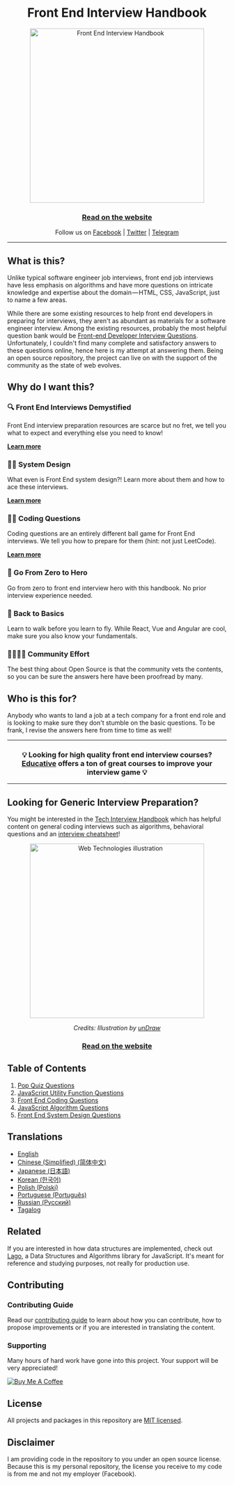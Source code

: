 <h1 align="center">Front End Interview Handbook</h1>

<div align="center">
  <a href="https://dribbble.com/shots/4263961-Front-End-Interview-Scroll">
    <img src="assets/scroll.svg" alt="Front End Interview Handbook" width="400"/>
    </a>
  <br />
  <h3>
    <a href="https://www.frontendinterviewhandbook.com">Read on the website</a>
  </h3>
  <p>
    Follow us on <a href="https://facebook.com/techinterviewhandbook">Facebook</a> | <a href="https://twitter.com/techinterviewhb">Twitter</a> | <a href="https://t.me/techinterviewhandbook">Telegram</a>
  </p>
</div>

---

## What is this?

Unlike typical software engineer job interviews, front end job interviews have less emphasis on algorithms and have more questions on intricate knowledge and expertise about the domain — HTML, CSS, JavaScript, just to name a few areas.

While there are some existing resources to help front end developers in preparing for interviews, they aren't as abundant as materials for a software engineer interview. Among the existing resources, probably the most helpful question bank would be [Front-end Developer Interview Questions](https://github.com/h5bp/Front-end-Developer-Interview-Questions). Unfortunately, I couldn't find many complete and satisfactory answers to these questions online, hence here is my attempt at answering them. Being an open source repository, the project can live on with the support of the community as the state of web evolves.

## Why do I want this?

### 🔍 Front End Interviews Demystified

Front End interview preparation resources are scarce but no fret, we tell you what to expect and everything else you need to know!

[**Learn more**](https://www.frontendinterviewhandbook.com/introduction/)

### 👩‍🎨 System Design

What even is Front End system design?! Learn more about them and how to ace these interviews.

[**Learn more**](https://www.frontendinterviewhandbook.com/front-end-system-design/)

### 👩‍💻 Coding Questions

Coding questions are an entirely different ball game for Front End interviews. We tell you how to prepare for them (hint: not just LeetCode).

[**Learn more**](https://www.frontendinterviewhandbook.com/build-user-interfaces/)

### 💯 Go From Zero to Hero

Go from zero to front end interview hero with this handbook. No prior interview experience needed.

### 🍼 Back to Basics

Learn to walk before you learn to fly. While React, Vue and Angular are cool, make sure you also know your fundamentals.

### 👨‍👩‍👦‍👦 Community Effort

The best thing about Open Source is that the community vets the contents, so you can be sure the answers here have been proofread by many.

## Who is this for?

Anybody who wants to land a job at a tech company for a front end role and is looking to make sure they don't stumble on the basic questions. To be frank, I revise the answers here from time to time as well!

---

<div align="center">
  <h3>💡 Looking for high quality front end interview courses? <a href="https://www.educative.io/explore?search_string=interview&skills=javascript&aff=x23W">Educative</a> offers a ton of great courses to improve your interview game 💡</h3>
</div>

---

## Looking for Generic Interview Preparation?

You might be interested in the [Tech Interview Handbook](https://www.techinterviewhandbook.org) which has helpful content on general coding interviews such as algorithms, behavioral questions and an [interview cheatsheet](https://www.techinterviewhandbook.org/coding-interview-cheatsheet/)!

<div align="center">
  <a href="https://techinterviewhandbook.org">
    <img src="assets/coding.svg" alt="Web Technologies illustration" width="400"/>
  </a>
  <br/>
  <p>
    <em>Credits: Illustration by <a href="https://undraw.co/">unDraw</a></em>
  </p>
  <h3>
    <a href="https://techinterviewhandbook.org/">Read on the website</a>
  </h3>
</div>

## Table of Contents

1. [Pop Quiz Questions](https://www.frontendinterviewhandbook.com/pop-quiz/)
1. [JavaScript Utility Function Questions](https://www.frontendinterviewhandbook.com/utility-function/)
1. [Front End Coding Questions](https://www.frontendinterviewhandbook.com/build-user-interfaces/)
1. [JavaScript Algorithm Questions](https://www.frontendinterviewhandbook.com/algorithms/)
1. [Front End System Design Questions](https://www.frontendinterviewhandbook.com/front-end-system-design/)

## Translations

- [English](https://www.frontendinterviewhandbook.com)
- [Chinese (Simplified) (简体中文)](https://www.frontendinterviewhandbook.com/zh/html-questions/)
- [Japanese (日本語)](https://www.frontendinterviewhandbook.com/jp/html-questions/)
- [Korean (한국어)](https://www.frontendinterviewhandbook.com/kr/html-questions/)
- [Polish (Polski)](https://www.frontendinterviewhandbook.com/pl/html-questions/)
- [Portuguese (Português)](https://www.frontendinterviewhandbook.com/pr/html-questions/)
- [Russian (Русский)](https://www.frontendinterviewhandbook.com/ru/html-questions/)
- [Tagalog](https://www.frontendinterviewhandbook.com/tl/html-questions/)

## Related

If you are interested in how data structures are implemented, check out [Lago](https://github.com/yangshun/lago), a Data Structures and Algorithms library for JavaScript. It's meant for reference and studying purposes, not really for production use.

## Contributing

### Contributing Guide

Read our [contributing guide](/CONTRIBUTING.md) to learn about how you can contribute, how to propose improvements or if you are interested in translating the content.

### Supporting

Many hours of hard work have gone into this project. Your support will be very appreciated!

<a href="https://www.buymeacoffee.com/yangshun" target="_blank"><img src="https://www.buymeacoffee.com/assets/img/custom_images/orange_img.png" alt="Buy Me A Coffee" style="height: auto !important;width: auto !important;" ></a>

## License

All projects and packages in this repository are [MIT licensed](/LICENSE).

## Disclaimer

I am providing code in the repository to you under an open source license. Because this is my personal repository, the license you receive to my code is from me and not my employer (Facebook).
